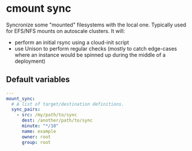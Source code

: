# cmount sync

Syncronize some "mounted" filesystems with the local one. Typically used for EFS/NFS mounts on autoscale clusters.
It will:

- perform an initial rsync using a cloud-init script
- use Unison to perform regular checks (mostly to catch edge-cases where an instance would be spinned up during the middle of a deployment)
  <!--TOC-->
  <!--ENDTOC-->

<!--ROLEVARS-->
## Default variables
```yaml
---
mount_sync:
  # A list of target/destination definitions.
  sync_pairs:
    - src: /my/path/to/sync
      dest: /another/path/to/sync
      minute: "*/10"
      name: example
      owner: root
      group: root

```

<!--ENDROLEVARS-->
